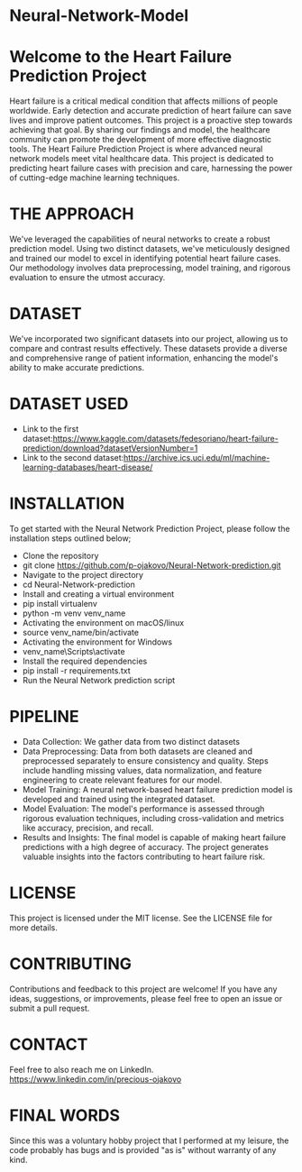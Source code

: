 # Neural-Network-Model
# Welcome to the Heart Failure Prediction Project
Heart failure is a critical medical condition that affects millions of people worldwide. Early detection and accurate prediction of heart failure can save lives and improve patient outcomes. This project is a proactive step towards achieving that goal. By sharing our findings and model, the healthcare community can promote the development of more effective diagnostic tools.
The Heart Failure Prediction Project is where advanced neural network models meet vital healthcare data. This project is dedicated to predicting heart failure cases with precision and care, harnessing the power of cutting-edge machine learning techniques.

# THE APPROACH
We've leveraged the capabilities of neural networks to create a robust prediction model. Using two distinct datasets, we've meticulously designed and trained our model to excel in identifying potential heart failure cases. Our methodology involves data preprocessing, model training, and rigorous evaluation to ensure the utmost accuracy.

# DATASET
We've incorporated two significant datasets into our project, allowing us to compare and contrast results effectively. These datasets provide a diverse and comprehensive range of patient information, enhancing the model's ability to make accurate predictions.
# DATASET USED
* Link to the first dataset:https://www.kaggle.com/datasets/fedesoriano/heart-failure-prediction/download?datasetVersionNumber=1
* Link to the second dataset:https://archive.ics.uci.edu/ml/machine-learning-databases/heart-disease/
  
# INSTALLATION
To get started with the Neural Network Prediction Project, please follow the installation steps outlined below;
* Clone the repository
* git clone https://github.com/p-ojakovo/Neural-Network-prediction.git
* Navigate to the project directory
* cd Neural-Network-prediction
* Install and creating a virtual environment
* pip install virtualenv
* python -m venv venv_name
* Activating the environment on macOS/linux
* source venv_name/bin/activate
* Activating the environment for Windows
* venv_name\Scripts\activate
* Install the required dependencies
* pip install -r requirements.txt
* Run the Neural Network prediction script
  
# PIPELINE
* Data Collection: We gather data from two distinct datasets
* Data Preprocessing: Data from both datasets are cleaned and preprocessed separately to ensure consistency and quality.
Steps include handling missing values, data normalization, and feature engineering to create relevant features for our model.
* Model Training: A neural network-based heart failure prediction model is developed and trained using the integrated dataset.
* Model Evaluation: The model's performance is assessed through rigorous evaluation techniques, including cross-validation and metrics like accuracy, precision, and recall.
* Results and Insights: The final model is capable of making heart failure predictions with a high degree of accuracy.
The project generates valuable insights into the factors contributing to heart failure risk.

# LICENSE
This project is licensed under the MIT license. See the LICENSE file for more details.

# CONTRIBUTING
Contributions and feedback to this project are welcome! If you have any ideas, suggestions, or improvements, please feel free to open an issue or submit a pull request.

# CONTACT
Feel free to also reach me on LinkedIn.
https://www.linkedin.com/in/precious-ojakovo

# FINAL WORDS
Since this was a voluntary hobby project that I performed at my leisure, the code probably has bugs and is provided "as is" without warranty of any kind.



